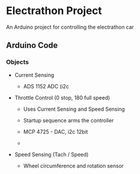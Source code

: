 # Electrathon Project
An Arduino project for controlling the electrathon car

## Arduino Code

### Objects

* Current Sensing

    * ADS 1152 ADC (i2c

* Throttle Control (0 stop, 180 full speed)

    * Uses Current Sensing and Speed Sensing

    * Startup sequence arms the controller

    * MCP 4725 - DAC, i2c 12bit

    *

* Speed Sensing (Tach / Speed)

    * Wheel circumference and rotation sensor

